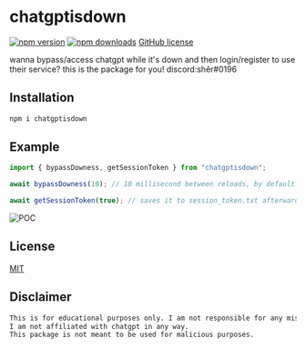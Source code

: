 # chatgptisdown
[![npm version](https://badge.fury.io/js/chatgptisdown.svg)](https://badge.fury.io/js/chatgptisdown) [![npm downloads](https://img.shields.io/npm/dt/chatgptisdown)](https://www.npmjs.com/package/chatgptisdown) [GitHub license](https://img.shields.io/github/license/optionsx/chatgptisdown)

wanna bypass/access chatgpt while it's down and then login/register to use their service? this is the package for you!
discord:shêr#0196
## Installation

```bash
npm i chatgptisdown
```

## Example

```js
import { bypassDowness, getSessionToken } from "chatgptisdown";

await bypassDowness(10); // 10 millisecond between reloads, by default it's 0

await getSessionToken(true); // saves it to session_token.txt afterwards, true to close the browser, by default it's false
```

![POC](https://i.imgur.com/XYYWdJM.gif)

## License

[MIT](https://choosealicense.com/licenses/mit/)

## Disclaimer

```txt
This is for educational purposes only. I am not responsible for any misuse of this package.
I am not affiliated with chatgpt in any way.
This package is not meant to be used for malicious purposes.
```

